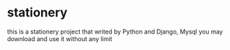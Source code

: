 # stationery
this is a stationery project that writed by Python and Django, Mysql
you may download and use it without any limit
